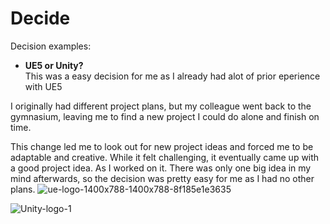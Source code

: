 # Decide 

Decision examples:

- **UE5 or Unity?** <br>
This was a easy decision for me as I already had alot of prior eperience with UE5

I originally had different project plans, but my colleague went back to the gymnasium, leaving me to find a new project I could do alone and finish on time.

This change led me to look out for new project ideas and forced me to be adaptable and creative. While it felt challenging, it eventually came up with a good project idea. As I worked on it.
There was only one big idea in my mind afterwards, so the decision was pretty easy for me as I had no other plans.
![ue-logo-1400x788-1400x788-8f185e1e3635](https://github.com/andrinruegg/m431_ap_23a_/assets/143380551/80575566-7684-425f-919d-e140a8df7ec0)


![Unity-logo-1](https://github.com/andrinruegg/m431_ap_23a_/assets/143380551/68436caa-e73f-4f98-acd2-bb5a2752f7d1)

